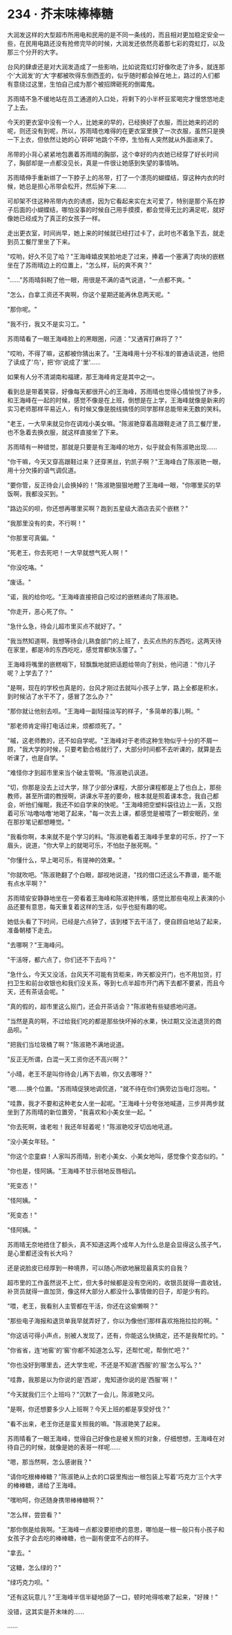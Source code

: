 <link rel="stylesheet" href="../styles/text.css" />
<h1>234 · 芥末味棒棒糖</h1>

大润发这样的大型超市所用电和民用的是不同一条线的，而且相对更加稳定安全一些，在民用电路还没有抢修完毕的时候，大润发还依然亮着那七彩的霓虹灯，以及那三个分开的大字。

台风的肆虐还是对大润发造成了一些影响，比如说霓虹灯好像吹走了许多，就连那个'大润发'的'大'字都被吹得东倒西歪的，似乎随时都会掉在地上，路过的人们都有意绕过这里，生怕自己成为那个被招牌砸死的倒霉鬼。

苏雨晴不急不缓地站在员工通道的入口处，将剩下的小半杯豆浆喝完才慢悠悠地走了上去。

今天的更衣室中没有一个人，比她来的早的，已经换好了衣服，而比她来的迟的呢，则还没有到呢，所以，苏雨晴也难得的在更衣室里换了一次衣服，虽然只是换一下上衣，但依然让她的心'砰砰'地跳个不停，生怕有人突然就从外面进来了。

吊带的小背心紧紧地包裹着苏雨晴的胸部，这个幸好的内衣她已经穿了好长时间了，胸部却是一点都没见长，真是一件很让她感到失望的事情呐。

苏雨晴伸手重新绑了一下脖子上的吊带，打了一个漂亮的蝴蝶结，穿这种内衣的时候，她总是担心吊带会松开，然后掉下来......

可却架不住这种吊带内衣的诱惑，因为它看起来实在太可爱了，特别是那个系在脖子后面的小蝴蝶结，哪怕没事的时候自己用手摸摸，都会觉得无比的满足呢，就好像她已经成为了真正的女孩子一样。

走出更衣室，时间尚早，她上来的时候就已经打过卡了，此时也不着急下去，就走到员工餐厅里坐了下来。

"哎哟，好久不见了哈？"王海峰嬉皮笑脸地走了过来，捧着一个塞满了肉块的嵌糕坐在了苏雨晴边上的位置上，"怎么样，玩的爽不爽？"

"......"苏雨晴斜睨了他一眼，用很是不满的语气说道，"一点都不爽。"

"怎么，白拿工资还不爽啊，你这个星期还能再休息两天呢。"

"那你呢。"

"我不行，我又不是实习工。"

苏雨晴看了一眼王海峰脸上的黑眼圈，问道："又通宵打麻将了？"

"哎哟，不得了嘛，这都被你猜出来了。"王海峰用十分不标准的普通话说道，他把了读成了'鸟'，把'你'说成了'里'......

如果有人分不清湖南和福建，那王海峰肯定是其中之一。

看到总是带着笑容，好像每天都很开心的王海峰，苏雨晴也觉得心情愉悦了许多，和王海峰在一起的时候，感觉不像是在上班，倒想是在上学，王海峰就像是新来的实习老师那样平易近人，有时候又像是脱线搞怪的同学那样总能带来无数的笑料。

"老王，一大早来就见你在调戏小美女嘛。"陈淑艳穿着高跟鞋走进了员工餐厅里，也不急着去换衣服，就这样直接坐了下来。

苏雨晴有一种错觉，那就是只要是有王海峰的地方，似乎就会有陈淑艳出现......

"你干嘛，今天又穿高跟鞋过来？还穿黑丝，钓凯子啊？"王海峰白了陈淑艳一眼，用十分欠揍的语气调侃道。

"要你管，反正待会儿会换掉的！"陈淑艳狠狠地瞪了王海峰一眼，"你哪里买的早饭啊，我都没买到。"

"路边买的呗，你还想再哪里买啊？跑到五星级大酒店去买个嵌糕？"

"我那里没有的卖，不行啊！"

"你那里可真偏。"

"死老王，你去死吧！一大早就想气死人啊！"

"你没吃咯。"

"废话。"

"诺，我的给你吃。"王海峰直接把自己咬过的嵌糕递向了陈淑艳。

"你走开，恶心死了你。"

"急什么急，待会儿超市里买点不就好了。"

"我当然知道啊，我想等待会儿熟食部门的上班了，去买点热的东西吃，这两天待在家里，都是冷的东西吃吃，感觉胃都快冻僵了。"

王海峰将嘴里的嵌糕咽下，轻飘飘地就把话题给带向了别处，他问道："你儿子呢？上学去了？"

"是啊，现在的学校也真是的，台风才刚过去就叫小孩子上学，路上全都是积水，到时候沾了水干不了，感冒了怎么办？"

"那你就让他别去呗。"王海峰一副轻描淡写的样子，"多简单的事儿啊。"

"那老师肯定得打电话过来，烦都烦死了。"

"嘁，这老师教的，还不如自学呢。"王海峰对于老师这种生物似乎十分的不屑一顾，"我大学的时候，只要考勤合格就行了，大部分时间都不去听课的，就算是去听课了，也是自学。"

"难怪你才到超市里来当个破主管啊。"陈淑艳讥讽道。

"切，你那是没去上过大学，除了少部分课程，大部分课程都是上了也白上，那些教师，甚至所谓的教授啊，讲课水平差的要命，根本就是照着课本念，我自己都会，听他们催眠，我还不如自学来的快呢。"王海峰把空塑料袋往边上一丢，又抱着可乐'咕噜咕噜'地喝了起来，"每一次去上课，都感觉是被喂了一颗安眠药，坐在那抄笔记都想睡觉。"

"我看你啊，本来就不是个学习的料。"陈淑艳看着王海峰手里拿的可乐，拧了一下眉头，说道，"你大早上的就喝可乐，不怕肚子胀死啊。"

"你懂什么，早上喝可乐，有提神的效果。"

"你就吹吧。"陈淑艳翻了个白眼，鄙视地说道，"找的借口还这么不靠谱，能不能有点水平啊？"

苏雨晴安安静静地坐在一旁看着王海峰和陈淑艳拌嘴，感觉比那些电视上表演的小品还要有意思，每天重复着这样的生活，似乎也挺有趣的呢。

她低头看了下时间，已经是六点钟了，该到楼下去干活了，便自顾自地站了起来，准备朝楼下走去。

"去哪啊？"王海峰问。

"干活呀，都六点了，你们还不下去吗？"

"急什么，今天又没活，台风天不可能有货柜来，昨天都没开门，也不用加货，打扫卫生和前台收银也和我们没关系，等到七点半超市开门再下去都不要紧，而且今天，还有茶话会呢。"

"真的假的，超市里这么抠门，还会开茶话会？"陈淑艳有些疑惑地问道。

"当然是真的啊，不过给我们吃的都是那些快坏掉的水果，快过期又没法退货的商品呗。"

"把我们当垃圾桶了啊？"陈淑艳不满地说道。

"反正无所谓，白混一天工资你还不高兴啊？"

"小晴，老王不是叫你待会儿再下去嘛，你又去哪呀？"

"嗯......换个位置。"苏雨晴促狭地调侃道，"就不待在你们俩旁边当电灯泡啦。"

"哇靠，我才不要和这种老女人坐一起呢。"王海峰十分夸张地喊道，三步并两步就坐到了苏雨晴的新位置旁，"我喜欢和小美女坐一起。"

"你去死啊，谁老啦！我还年轻着呢！"陈淑艳咬牙切齿地吼道。

"没小美女年轻。"

"你这个恋童癖！人家叫苏雨晴，别老小美女、小美女地叫，感觉像个变态似的。"

"你也是，怪阿姨。"王海峰不甘示弱地反唇相讥。

"死变态！"

"怪阿姨。"

"死变态！"

"怪阿姨。"

苏雨晴无奈地捂住了额头，真不知道这两个成年人为什么总是会显得这么孩子气，是心里都还没有长大吗？

还是说脸皮已经厚到一种境界，可以随心所欲地展现最真实的自我？

超市里的工作虽然说不上忙，但大多时候都是没有空闲的，收银员就得一直收钱，补货员就得一直加货，像这样大部分人都没什么事情做的日子，却是少有的。

"喂，老王，我看别人主管都在干活，你还在这偷懒啊？"

"那些电子海报和退货单我早就弄好了，你以为像他们那样喜欢拖拖拉拉的啊。"

"你这话可得小声点，别被人发现了，还有，你能这么快搞定，还不是我帮忙的。"

"你省省，连'地窖'的'窖'你都不知道怎么写，还帮忙呢，帮倒忙吧？"

"你也没好到哪里去，还大学生呢，不还是不知道'西服'的'服'怎么写么？"

"哇靠，我那是以为你说的是'西湖'，鬼知道你说的是'西服'啊！"

"今天就我们三个上班吗？"沉默了一会儿，陈淑艳又问。

"是啊，你还想要多少人上班啊？今天上班的都是享受好伐？"

"看不出来，老王你还是蛮关照我的嘛。"陈淑艳笑了起来。

苏雨晴看了一眼王海峰，觉得自己好像也是被关照的对象，仔细想想，王海峰在对待自己的时候，就像是她的表哥一样呢......

"嗯，那当然啊，怎么感谢我？"

"请你吃根棒棒糖？"陈淑艳从上衣的口袋里掏出一根包装上写着'巧克力'三个大字的棒棒糖，递给了王海峰。

"嘿哟呵，你还随身携带棒棒糖啊？"

"怎么样，尝尝看？"

"那你倒是给我啊。"王海峰一点都没要拒绝的意思，哪怕是一根一般只有小孩子和女孩子才会去吃的棒棒糖，也一副有便宜不占的样子。

"拿去。"

"这糖，怎么绿的？"

"绿巧克力呗。"

"还有这玩意儿？"王海峰半信半疑地舔了一口，顿时呛得咳嗽了起来，"好辣！"

没错，这其实是芥末味的......

......
